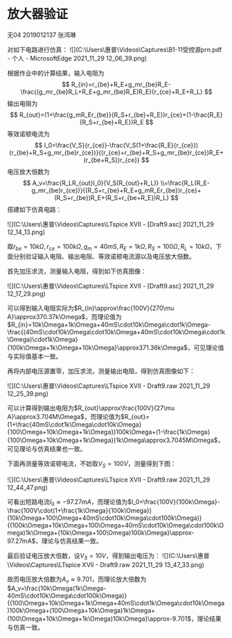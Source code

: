 # 放大器验证

无04  2019012137  张鸿琳

对如下电路进行仿真：
![](C:\Users\惠普\Videos\Captures\B1-11受控源prn.pdf - 个人 - Microsoft​ Edge 2021_11_29 12_06_39.png)

根据作业中的计算结果，输入电阻为
$$
R_{in}=r_{be}+R_E+g_mr_{be}R_E-\frac{(g_mr_{be}R_L+R_E+g_mr_{be}R_E)R_E}{r_{ce}+R_E+R_L}
$$
输出电阻为
$$
R_{out}=(1+\frac{g_mR_Er_{be}}{R_S+r_{be}+R_E})r_{ce}+(1-\frac{R_E}{R_S+r_{be}+R_E})R_E
$$
等效诺顿电流为
$$
I_0=\frac{V_S}{r_{ce}}-\frac{V_S(1+\frac{R_E}{r_{ce}})(r_{be}+R_S+g_mr_{be}r_{ce})}{(r_{ce}+r_{be}+R_S+g_mr_{be}r_{ce})R_E+(r_{be+R_S})r_{ce}}
$$
电压放大倍数为
$$
A_v=\frac{R_LR_{out}I_0}{V_S(R_{out}+R_L)}
\\=\frac{R_L(R_E-g_mr_{be}r_{ce})}{(R_S+r_{be}+R_E+g_mR_Er_{be})r_{ce}+(R_S+r_{be})R_E+(R_S+r_{be+R_E})R_L}
$$
搭建如下仿真电路：

![](C:\Users\惠普\Videos\Captures\LTspice XVII - [Draft9.asc] 2021_11_29 12_14_13.png)

取$r_{be}=10k\Omega,r_{ce}=100k\Omega,g_m=40mS,R_E=1k\Omega,R_S=100\Omega,R_L=10k\Omega$，下面分别验证输入电阻、输出电阻、等效诺顿电流源以及电压放大倍数。

首先加压求流，测量输入电阻，得到如下仿真图像：

![](C:\Users\惠普\Videos\Captures\LTspice XVII - [Draft9.asc] 2021_11_29 12_17_29.png)

可以得到输入电阻实际为$R_{in}\approx\frac{100V}{270\mu A}\approx370.37k\Omega$，而理论值为$R_{in}=10k\Omega+1k\Omega+40mS\cdot10k\Omega\cdot1k\Omega-\frac{(40mS\cdot10k\Omega\cdot10k\Omega+40mS\cdot10k\Omega\cdot1k\Omega)\cdot1k\Omega}{100k\Omega+1k\Omega+10k\Omega}\approx371.36k\Omega$，可见理论值与实际值基本一致。

再将内部电压源置零，加压求流，测量输出电阻，得到仿真图像如下：

![](C:\Users\惠普\Videos\Captures\LTspice XVII - Draft9.raw 2021_11_29 12_25_39.png)

可以计算得到输出电阻为$R_{out}\approx\frac{100V}{27\mu A}\approx3.704M\Omega$，而理论值为$R_{out}=(1+\frac{40mS\cdot1k\Omega\cdot10k\Omega}{100\Omega+10k\Omega+1k\Omega})100k\Omega+(1-\frac{1k\Omega}{100\Omega+10k\Omega+1k\Omega})1k\Omega\approx3.7045M\Omega$，可见理论与仿真结果也一致。

下面再测量等效诺顿电流，不妨取$V_S=100V$，测量得到下图：

![](C:\Users\惠普\Videos\Captures\LTspice XVII - Draft9.raw 2021_11_29 12_44_47.png)

可看出短路电流$I_0\approx-97.27mA$，而理论值为$I_0=\frac{100V}{100k\Omega}-\frac{100V\cdot(1+\frac{1k\Omega}{100k\Omega})(10k\Omega+100\Omega+40mS\cdot10k\Omega\cdot100k\Omega)}{(100k\Omega+10k\Omega+100\Omega+40mS\cdot10k\Omega\cdot100k\Omega)1k\Omega+(10k\Omega+100\Omega)100k\Omega}\approx-97.27mA$，理论与仿真结果一致。

最后验证电压放大倍数，设$V_S=10V$，得到输出电压为：
![](C:\Users\惠普\Videos\Captures\LTspice XVII - Draft9.raw 2021_11_29 13_47_33.png)

故而电压放大倍数为$A_v\approx9.701$，而理论放大倍数为$A_v=\frac{10k\Omega(1k\Omega-40mS\cdot10k\Omega\cdot100k\Omega)}{(100\Omega+10k\Omega+1k\Omega+40mS\cdot1k\Omega\cdot10k\Omega)100k\Omega+(100\Omega+10k\Omega)1k\Omega+(100\Omega+10k\Omega+1k\Omega)10k\Omega}\approx-9.701$，理论结果与仿真一致。